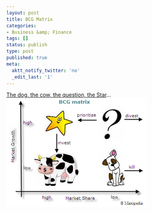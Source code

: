 ```yaml
---
layout: post
title: BCG Matrix
categories:
- Business &amp; Finance
tags: []
status: publish
type: post
published: true
meta:
  aktt_notify_twitter: 'no'
  _edit_last: '1'
---
```

[The dog, the cow, the question, the Star](http://www.valuebasedmanagement.net/methods_bcgmatrix.html)... ![](/img/BCG_Matrix.png)
